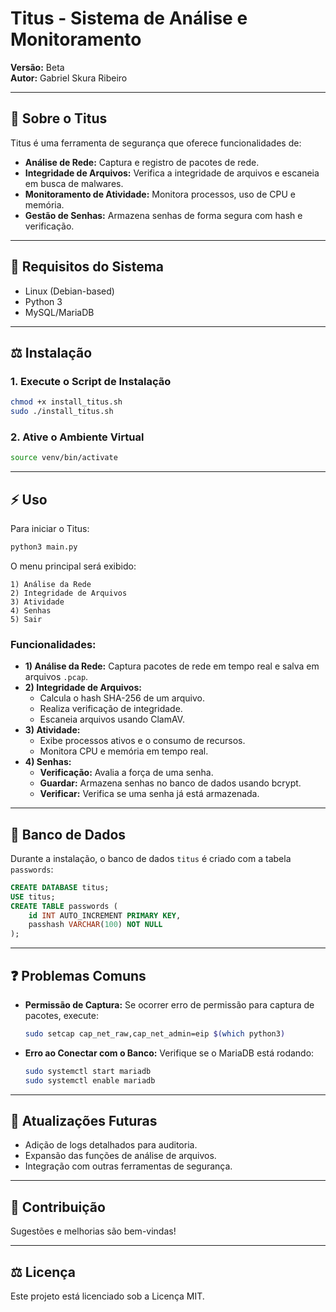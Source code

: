 # Titus - Sistema de Análise e Monitoramento

**Versão:** Beta  
**Autor:** Gabriel Skura Ribeiro

---

## 🔧 Sobre o Titus

Titus é uma ferramenta de segurança que oferece funcionalidades de:
- **Análise de Rede:** Captura e registro de pacotes de rede.
- **Integridade de Arquivos:** Verifica a integridade de arquivos e escaneia em busca de malwares.
- **Monitoramento de Atividade:** Monitora processos, uso de CPU e memória.
- **Gestão de Senhas:** Armazena senhas de forma segura com hash e verificação.

---

## 🔹 Requisitos do Sistema
- Linux (Debian-based)
- Python 3
- MySQL/MariaDB

---

## ⚖️ Instalação

### 1. Execute o Script de Instalação

```bash
chmod +x install_titus.sh
sudo ./install_titus.sh
```

### 2. Ative o Ambiente Virtual

```bash
source venv/bin/activate
```

---

## ⚡ Uso

Para iniciar o Titus:

```bash
python3 main.py
```

O menu principal será exibido:

```
1) Análise da Rede
2) Integridade de Arquivos
3) Atividade
4) Senhas
5) Sair
```

### Funcionalidades:

- **1) Análise da Rede:** Captura pacotes de rede em tempo real e salva em arquivos `.pcap`.
- **2) Integridade de Arquivos:**
  - Calcula o hash SHA-256 de um arquivo.
  - Realiza verificação de integridade.
  - Escaneia arquivos usando ClamAV.
- **3) Atividade:**
  - Exibe processos ativos e o consumo de recursos.
  - Monitora CPU e memória em tempo real.
- **4) Senhas:**
  - **Verificação:** Avalia a força de uma senha.
  - **Guardar:** Armazena senhas no banco de dados usando bcrypt.
  - **Verificar:** Verifica se uma senha já está armazenada.

---

## 📁 Banco de Dados

Durante a instalação, o banco de dados `titus` é criado com a tabela `passwords`:

```sql
CREATE DATABASE titus;
USE titus;
CREATE TABLE passwords (
    id INT AUTO_INCREMENT PRIMARY KEY,
    passhash VARCHAR(100) NOT NULL
);
```

---

## ❓ Problemas Comuns

- **Permissão de Captura:**
  Se ocorrer erro de permissão para captura de pacotes, execute:
  ```bash
  sudo setcap cap_net_raw,cap_net_admin=eip $(which python3)
  ```

- **Erro ao Conectar com o Banco:**
  Verifique se o MariaDB está rodando:
  ```bash
  sudo systemctl start mariadb
  sudo systemctl enable mariadb
  ```

---

## 🔄 Atualizações Futuras
- Adição de logs detalhados para auditoria.
- Expansão das funções de análise de arquivos.
- Integração com outras ferramentas de segurança.

---

## 🔧 Contribuição
Sugestões e melhorias são bem-vindas!

---

## ⚖️ Licença
Este projeto está licenciado sob a Licença MIT.

